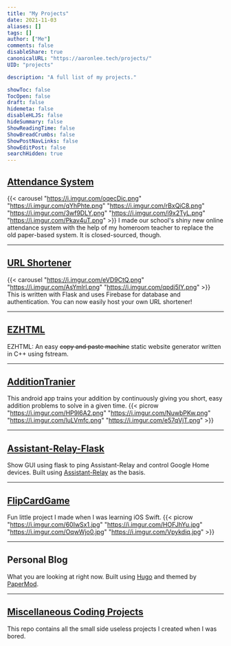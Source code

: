 ```yaml
---
title: "My Projects"
date: 2021-11-03
aliases: []
tags: []
author: ["Me"]
comments: false
disableShare: true
canonicalURL: "https://aaronlee.tech/projects/"
UID: "projects"

description: "A full list of my projects."

showToc: false
TocOpen: false
draft: false
hidemeta: false
disableHLJS: false
hideSummary: false
ShowReadingTime: false
ShowBreadCrumbs: false
ShowPostNavLinks: false
ShowEditPost: false
searchHidden: true
---
```


## [Attendance System](https://abs.aaronlee.tech)
{{< carousel "https://i.imgur.com/oqecDic.png" "https://i.imgur.com/qYhPhte.png" "https://i.imgur.com/rBxQiC8.png" "https://i.imgur.com/3wf9DLY.png" "https://i.imgur.com/i9x2TyL.png" "https://i.imgur.com/Pkav4uT.png" >}}
I made our school's shiny new online attendance system with the help of my homeroom teacher to replace the old paper-based system. It is closed-sourced, though.

----

## [URL Shortener](https://github.com/aaronleetw/URL_Shortener)
{{< carousel "https://i.imgur.com/eVD9CtQ.png" "https://i.imgur.com/AsYmlrl.png" "https://i.imgur.com/qpdi5IY.png" >}}
This is written with Flask and uses Firebase for database and authentication. You can now easily host your own URL shortener!

----

## [EZHTML](https://github.com/aaronleetw/EZHTML)
EZHTML: An easy ~~copy and paste machine~~ static website generator written in C++ using fstream.

----

## [AdditionTranier](https://github.com/aaronleetw/AdditionTrainer)
This android app trains your addition by continuously giving you short, easy addition problems to solve in a given time.
{{< picrow "https://i.imgur.com/HP9l6A2.png" "https://i.imgur.com/NuwbPKw.png" "https://i.imgur.com/luLVmfc.png" "https://i.imgur.com/e57qVjT.png" >}}

----

## [Assistant-Relay-Flask](https://github.com/aaronleetw/Assistant-Relay-Flask)
Show GUI using flask to ping Assistant-Relay and control Google Home devices.
Built using [Assistant-Relay](https://github.com/greghesp/assistant-relay) as the basis.

----

## [FlipCardGame](https://github.com/aaronleetw/FlipCardGame)
Fun little project I made when I was learning iOS Swift.
{{< picrow "https://i.imgur.com/60IwSx1.jpg" "https://i.imgur.com/HOFJhYu.jpg" "https://i.imgur.com/OqwWjo0.jpg" "https://i.imgur.com/Vpykdiq.jpg" >}}

----

## Personal Blog
What you are looking at right now. Built using [Hugo](https://gohugo.io) and themed by [PaperMod](https://github.com/adityatelange/hugo-PaperMod).

----

## [Miscellaneous Coding Projects](https://github.com/aaronleetw/Coding-Projects)
This repo contains all the small side useless projects I created when I was bored.